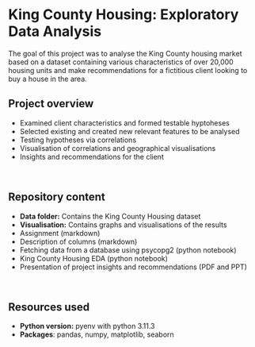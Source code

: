 # King County Housing: Exploratory Data Analysis

The goal of this project was to analyse the King County housing market based on a dataset containing various characteristics of over 20,000 housing units and make recommendations for a fictitious client looking to buy a house in the area.

## Project overview

* Examined client characteristics and formed testable hyptoheses
* Selected existing and created new relevant features to be analysed
* Testing hypotheses via correlations
* Visualisation of correlations and geographical visualisations
* Insights and recommendations for the client

</br>

## Repository content
* **Data folder:** Contains the King County Housing dataset
* **Visualisation:** Contains graphs and visualisations of the results
* Assignment (markdown)
* Description of columns (markdown)
* Fetching data from a database using psycopg2 (python notebook)
* King County Housing EDA (python notebook)
* Presentation of project insights and recommendations (PDF and PPT)

</br>

## Resources used
* **Python version:** pyenv with python 3.11.3
* **Packages**: pandas, numpy, matplotlib, seaborn


</br>
